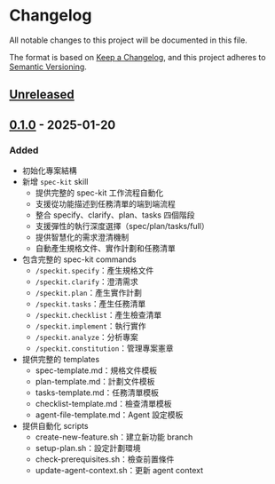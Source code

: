 # Changelog

All notable changes to this project will be documented in this file.

The format is based on [Keep a Changelog](https://keepachangelog.com/en/1.0.0/),
and this project adheres to [Semantic Versioning](https://semver.org/spec/v2.0.0.html).

## [Unreleased]

## [0.1.0] - 2025-01-20

### Added

- 初始化專案結構
- 新增 `spec-kit` skill
  - 提供完整的 spec-kit 工作流程自動化
  - 支援從功能描述到任務清單的端到端流程
  - 整合 specify、clarify、plan、tasks 四個階段
  - 支援彈性的執行深度選擇（spec/plan/tasks/full）
  - 提供智慧化的需求澄清機制
  - 自動產生規格文件、實作計劃和任務清單
- 包含完整的 spec-kit commands
  - `/speckit.specify`：產生規格文件
  - `/speckit.clarify`：澄清需求
  - `/speckit.plan`：產生實作計劃
  - `/speckit.tasks`：產生任務清單
  - `/speckit.checklist`：產生檢查清單
  - `/speckit.implement`：執行實作
  - `/speckit.analyze`：分析專案
  - `/speckit.constitution`：管理專案憲章
- 提供完整的 templates
  - spec-template.md：規格文件模板
  - plan-template.md：計劃文件模板
  - tasks-template.md：任務清單模板
  - checklist-template.md：檢查清單模板
  - agent-file-template.md：Agent 設定模板
- 提供自動化 scripts
  - create-new-feature.sh：建立新功能 branch
  - setup-plan.sh：設定計劃環境
  - check-prerequisites.sh：檢查前置條件
  - update-agent-context.sh：更新 agent context

[Unreleased]: https://github.com/MilesChou/claude-spec-kit-plugin/compare/v0.1.0...HEAD
[0.1.0]: https://github.com/MilesChou/claude-spec-kit-plugin/releases/tag/v0.1.0
